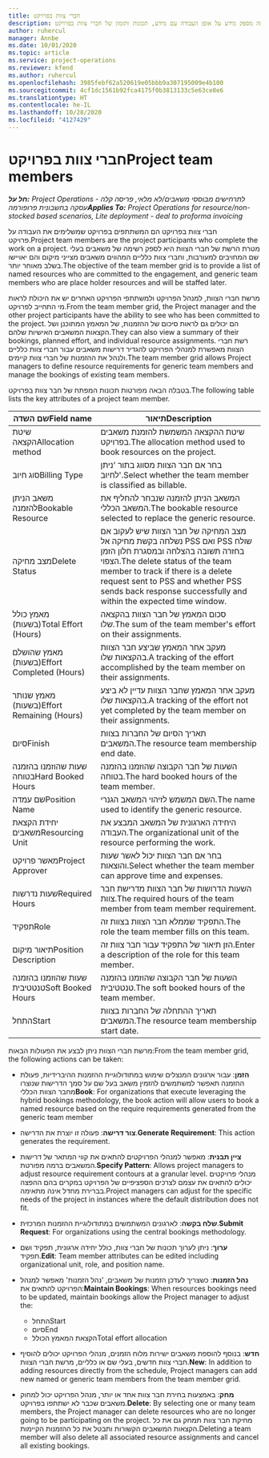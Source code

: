```yaml
---
title: חברי צוות בפרויקט
description: נושא זה מספק מידע על אופן העבודה עם מידע, תכונות ותזמון של חברי צוות בפרויקט.
author: ruhercul
manager: Annbe
ms.date: 10/01/2020
ms.topic: article
ms.service: project-operations
ms.reviewer: kfend
ms.author: ruhercul
ms.openlocfilehash: 3985febf62a520619e05bbb9a307195009e4b100
ms.sourcegitcommit: 4cf1dc1561b92fca4175f0b3813133c5e63ce8e6
ms.translationtype: HT
ms.contentlocale: he-IL
ms.lasthandoff: 10/28/2020
ms.locfileid: "4127429"
---
```

# <a name="project-team-members"></a><span data-ttu-id="fba7d-103">חברי צוות בפרויקט</span><span class="sxs-lookup"><span data-stu-id="fba7d-103">Project team members</span></span>

<span data-ttu-id="fba7d-104">_**חל על:** Project Operations לתרחישים מבוססי משאבים/לא מלאי, פריסה קלה - עסקה בחשבונית פרופורמה_</span><span class="sxs-lookup"><span data-stu-id="fba7d-104">_**Applies To:** Project Operations for resource/non-stocked based scenarios, Lite deployment - deal to proforma invoicing_</span></span>

<span data-ttu-id="fba7d-105">חברי צוות בפרויקט הם המשתתפים בפרויקט שמשלימים את העבודה על פרויקט.</span><span class="sxs-lookup"><span data-stu-id="fba7d-105">Project team members are the project participants who complete the work on a project.</span></span> <span data-ttu-id="fba7d-106">מטרת הרשת של חברי הצוות היא לספק רשימה של משאבים בעלי שם המחויבים למעורבות, וחברי צוות כלליים המהווים משאבים מצייני מיקום והם יאויישו בשלב מאוחר יותר.</span><span class="sxs-lookup"><span data-stu-id="fba7d-106">The objective of the team member grid is to provide a list of named resources who are committed to the engagement, and generic team members who are place holder resources and will be staffed later.</span></span>

<span data-ttu-id="fba7d-107">מרשת חברי הצוות, למנהל הפרויקט ולמשתתפי הפרויקט האחרים יש את היכולת לראות מי התחייב לפרויקט.</span><span class="sxs-lookup"><span data-stu-id="fba7d-107">From the team member grid, the Project manager and the other project participants have the ability to see who has been committed to the project.</span></span> <span data-ttu-id="fba7d-108">הם יכולים גם לראות סיכום של ההזמנות, של המאמץ המתוכנן ושל הקצאות המשאבים האישיות שלהם.</span><span class="sxs-lookup"><span data-stu-id="fba7d-108">They can also view a summary of their bookings, planned effort, and individual resource assignments.</span></span> <span data-ttu-id="fba7d-109">רשת חברי הצוות מאפשרת למנהלי הפרויקט להגדיר דרישות משאבים עבור חברי צוות כלליים ולנהל את ההזמנות של חברי צוות קיימים.</span><span class="sxs-lookup"><span data-stu-id="fba7d-109">The team member grid allows Project managers to define resource requirements for generic team members and manage the bookings of existing team members.</span></span>

<span data-ttu-id="fba7d-110">בטבלה הבאה מפורטות תכונות המפתח של חבר צוות בפרויקט.</span><span class="sxs-lookup"><span data-stu-id="fba7d-110">The following table lists the key attributes of a project team member.</span></span>

| <span data-ttu-id="fba7d-111">שם השדה</span><span class="sxs-lookup"><span data-stu-id="fba7d-111">Field name</span></span>          | <span data-ttu-id="fba7d-112">תיאור</span><span class="sxs-lookup"><span data-stu-id="fba7d-112">Description</span></span>                                                                                                                                                                  |
|--------------------------|-----------------------------------------------------------------------------------------------------------------------------------------------------------------------------------|
| <span data-ttu-id="fba7d-113">שיטת הקצאה</span><span class="sxs-lookup"><span data-stu-id="fba7d-113">Allocation method</span></span>        | <span data-ttu-id="fba7d-114">שיטת ההקצאה המשמשת להזמנת משאבים בפרויקט.</span><span class="sxs-lookup"><span data-stu-id="fba7d-114">The allocation method used to book resources on the project.</span></span>                                                                         |
| <span data-ttu-id="fba7d-115">סוג חיוב</span><span class="sxs-lookup"><span data-stu-id="fba7d-115">Billing Type</span></span>             | <span data-ttu-id="fba7d-116">בחר אם חבר הצוות מסווג בתור 'ניתן לחיוב'.</span><span class="sxs-lookup"><span data-stu-id="fba7d-116">Select whether the team member is classified as billable.</span></span>                                                                                                                                       |
| <span data-ttu-id="fba7d-117">משאב הניתן להזמנה</span><span class="sxs-lookup"><span data-stu-id="fba7d-117">Bookable Resource</span></span>        | <span data-ttu-id="fba7d-118">המשאב הניתן להזמנה שנבחר להחליף את המשאב הכללי.</span><span class="sxs-lookup"><span data-stu-id="fba7d-118">The bookable resource selected to replace the generic resource.</span></span>                                                                                                                   |
| <span data-ttu-id="fba7d-119">מצב מחיקה</span><span class="sxs-lookup"><span data-stu-id="fba7d-119">Delete Status</span></span>            | <span data-ttu-id="fba7d-120">מצב המחיקה של חבר הצוות שיש לעקוב אם נשלחה בקשת מחיקה אל PSS ואם PSS שולח בחזרה תשובה בהצלחה ובמסגרת חלון הזמן הצפוי.</span><span class="sxs-lookup"><span data-stu-id="fba7d-120">The delete status of the team member to track if there is a delete request sent to PSS and whether PSS sends back response successfully and within the expected time window.</span></span> |
| <span data-ttu-id="fba7d-121">מאמץ כולל (בשעות)</span><span class="sxs-lookup"><span data-stu-id="fba7d-121">Total Effort (Hours)</span></span>     | <span data-ttu-id="fba7d-122">סכום המאמץ של חבר הצוות בהקצאה שלו.</span><span class="sxs-lookup"><span data-stu-id="fba7d-122">The sum of the team member's effort on their assignments.</span></span>                                                                                                                         |
| <span data-ttu-id="fba7d-123">מאמץ שהושלם (בשעות)</span><span class="sxs-lookup"><span data-stu-id="fba7d-123">Effort Completed (Hours)</span></span> | <span data-ttu-id="fba7d-124">מעקב אחר המאמץ שביצע חבר הצוות בהקצאות שלו.</span><span class="sxs-lookup"><span data-stu-id="fba7d-124">A tracking of the effort accomplished by the team member on their assignments.</span></span>                                                                                           |
| <span data-ttu-id="fba7d-125">מאמץ שנותר (בשעות)</span><span class="sxs-lookup"><span data-stu-id="fba7d-125">Effort Remaining (Hours)</span></span> | <span data-ttu-id="fba7d-126">מעקב אחר המאמץ שחבר הצוות עדיין לא ביצע בהקצאות שלו.</span><span class="sxs-lookup"><span data-stu-id="fba7d-126">A tracking of the effort not yet completed by the team member on their assignments.</span></span>                                                                                    |
| <span data-ttu-id="fba7d-127">סיום</span><span class="sxs-lookup"><span data-stu-id="fba7d-127">Finish</span></span>                   | <span data-ttu-id="fba7d-128">תאריך הסיום של החברות בצוות המשאבים.</span><span class="sxs-lookup"><span data-stu-id="fba7d-128">The resource team membership end date.</span></span>                                                                                                                                            |
| <span data-ttu-id="fba7d-129">שעות שהוזמנו בהזמנה בטוחה‬</span><span class="sxs-lookup"><span data-stu-id="fba7d-129">Hard Booked Hours</span></span>        | <span data-ttu-id="fba7d-130">השעות של חבר הקבוצה שהוזמנו בהזמנה בטוחה.</span><span class="sxs-lookup"><span data-stu-id="fba7d-130">The hard booked hours of the team member.</span></span>                                                                                                                                                                |
| <span data-ttu-id="fba7d-131">שם עמדה</span><span class="sxs-lookup"><span data-stu-id="fba7d-131">Position Name</span></span>            | <span data-ttu-id="fba7d-132">השם המשמש לזיהוי המשאב הגנרי.</span><span class="sxs-lookup"><span data-stu-id="fba7d-132">The name used to identify the generic resource.</span></span>                                                                                                                                   |
| <span data-ttu-id="fba7d-133">יחידת הקצאת משאבים</span><span class="sxs-lookup"><span data-stu-id="fba7d-133">Resourcing Unit</span></span>          | <span data-ttu-id="fba7d-134">היחידה הארגונית של המשאב המבצע את העבודה.</span><span class="sxs-lookup"><span data-stu-id="fba7d-134">The organizational unit of the resource performing the work.</span></span>                                                                                                                      |
| <span data-ttu-id="fba7d-135">מאשר פרויקט</span><span class="sxs-lookup"><span data-stu-id="fba7d-135">Project Approver</span></span>         | <span data-ttu-id="fba7d-136">בחר אם חבר הצוות יכול לאשר שעות והוצאות.</span><span class="sxs-lookup"><span data-stu-id="fba7d-136">Select whether the team member can approve time and expenses.</span></span>                                                                                                                     |
| <span data-ttu-id="fba7d-137">שעות נדרשות</span><span class="sxs-lookup"><span data-stu-id="fba7d-137">Required Hours</span></span>           | <span data-ttu-id="fba7d-138">השעות הדרושות של חבר הצוות מדרישת חבר צוות.</span><span class="sxs-lookup"><span data-stu-id="fba7d-138">The required hours of the team member from team member requirement.</span></span>                                                                                                                       |
| <span data-ttu-id="fba7d-139">תפקיד</span><span class="sxs-lookup"><span data-stu-id="fba7d-139">Role</span></span>                     | <span data-ttu-id="fba7d-140">התפקיד שממלא חבר הצוות בצוות זה.</span><span class="sxs-lookup"><span data-stu-id="fba7d-140">The role the team member fills on this team.</span></span>                                                                                                                                |
| <span data-ttu-id="fba7d-141">תיאור מיקום</span><span class="sxs-lookup"><span data-stu-id="fba7d-141">Position Description</span></span>     | <span data-ttu-id="fba7d-142">הזן תיאור של התפקיד עבור חבר צוות זה.</span><span class="sxs-lookup"><span data-stu-id="fba7d-142">Enter a description of the role for this team member.</span></span>                                                                                                                             |
| <span data-ttu-id="fba7d-143">שעות שהוזמנו בהזמנה טנטטיבית‬</span><span class="sxs-lookup"><span data-stu-id="fba7d-143">Soft Booked Hours</span></span>        | <span data-ttu-id="fba7d-144">השעות של חבר הקבוצה שהוזמנו בהזמנה טנטטיבית.</span><span class="sxs-lookup"><span data-stu-id="fba7d-144">The soft booked hours of the team member.</span></span>                                                                                                                                                                 |
| <span data-ttu-id="fba7d-145">התחל</span><span class="sxs-lookup"><span data-stu-id="fba7d-145">Start</span></span>                    | <span data-ttu-id="fba7d-146">תאריך ההתחלה של החברות בצוות המשאבים.</span><span class="sxs-lookup"><span data-stu-id="fba7d-146">The resource team membership start date.</span></span>                                                                                                                                          |

<span data-ttu-id="fba7d-147">מרשת חברי הצוות ניתן לבצע את הפעולות הבאות:</span><span class="sxs-lookup"><span data-stu-id="fba7d-147">From the team member grid, the following actions can be taken:</span></span>

- <span data-ttu-id="fba7d-148">**הזמן**: עבור ארגונים המנצלים שימוש במתודולוגיית ההזמנות ההיברידיות, פעולת ההזמנה תאפשר למשתמשים להזמין משאב בעל שם על סמך הדרישות שנוצרו מחבר הצוות הכללי</span><span class="sxs-lookup"><span data-stu-id="fba7d-148">**Book**: For organizations that execute leveraging the hybrid bookings methodology, the book action will allow users to book a named resource based on the require requirements generated from the generic team member</span></span>
- <span data-ttu-id="fba7d-149">**צור דרישה**: פעולה זו יוצרת את הדרישה.</span><span class="sxs-lookup"><span data-stu-id="fba7d-149">**Generate Requirement**: This action generates the requirement.</span></span>
- <span data-ttu-id="fba7d-150">**ציין תבנית**: מאפשר למנהלי הפרויקטים להתאים את קווי המתאר של דרישות המשאבים ברמה מפורטת.</span><span class="sxs-lookup"><span data-stu-id="fba7d-150">**Specify Pattern**: Allows project managers to adjust resource requirement contours at a granular level.</span></span> <span data-ttu-id="fba7d-151">מנהלי פרויקטים יכולים להתאים את עצמם לצרכים הספציפיים של הפרויקט במקרים בהם ההפצה בברירת מחדל אינה מתאימה.</span><span class="sxs-lookup"><span data-stu-id="fba7d-151">Project managers can adjust for the specific needs of the project in instances where the default distribution does not fit.</span></span>
- <span data-ttu-id="fba7d-152">**שלח בקשה**: לארגונים המשתמשים במתודולוגיית ההזמנות המרכזית.</span><span class="sxs-lookup"><span data-stu-id="fba7d-152">**Submit Request**: For organizations using the central bookings methodology.</span></span>
- <span data-ttu-id="fba7d-153">**ערוך**: ניתן לערוך תכונות של חברי צוות, כולל יחידה ארגונית, תפקיד ושם תפקיד.</span><span class="sxs-lookup"><span data-stu-id="fba7d-153">**Edit**: Team member attributes can be edited including organizational unit, role, and position name.</span></span>
- <span data-ttu-id="fba7d-154">**נהל הזמנות**: כשצריך לעדכן הזמנות של משאבים, 'נהל הזמנות' מאפשר למנהל הפרויקט להתאים את:</span><span class="sxs-lookup"><span data-stu-id="fba7d-154">**Maintain Bookings**: When resources bookings need to be updated, maintain bookings allow the Project manager to adjust the:</span></span>

    - <span data-ttu-id="fba7d-155">התחל</span><span class="sxs-lookup"><span data-stu-id="fba7d-155">Start</span></span>
    - <span data-ttu-id="fba7d-156">סיום</span><span class="sxs-lookup"><span data-stu-id="fba7d-156">End</span></span>
    - <span data-ttu-id="fba7d-157">הקצאת המאמץ הכולל</span><span class="sxs-lookup"><span data-stu-id="fba7d-157">Total effort allocation</span></span>

- <span data-ttu-id="fba7d-158">**חדש**: בנוסף להוספת משאבים ישירות מלוח הזמנים, מנהלי הפרויקט יכולים להוסיף חברי צוות חדשים, בעלי שם או כלליים, מרשת חברי הצוות.</span><span class="sxs-lookup"><span data-stu-id="fba7d-158">**New**: In addition to adding resources directly from the schedule, Project managers can add new named or generic team members from the team member grid.</span></span>
- <span data-ttu-id="fba7d-159">**מחק**: באמצעות בחירת חבר צוות אחד או יותר, מנהל הפרויקט יכול למחוק משאבים שכבר לא ישתתפו בפרויקט.</span><span class="sxs-lookup"><span data-stu-id="fba7d-159">**Delete**: By selecting one or many team members, the Project manager can delete resources who are no longer going to be participating on the project.</span></span> <span data-ttu-id="fba7d-160">מחיקת חבר צוות תמחק גם את כל הקצאות המשאבים הקשורות ותבטל את כל ההזמנות הקיימות.</span><span class="sxs-lookup"><span data-stu-id="fba7d-160">Deleting a team member will also delete all associated resource assignments and  cancel all existing bookings.</span></span>
